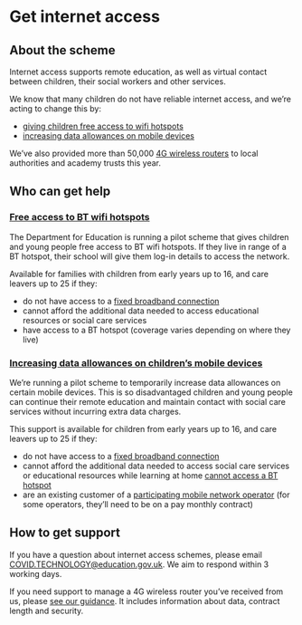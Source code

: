 # Get internet access

## About the scheme

Internet access supports remote education, as well as virtual contact between children, their social workers and other services.

We know that many children do not have reliable internet access, and we’re acting to change this by:
- [giving children free access to wifi hotspots](https://get-help-with-tech.education.gov.uk/about-bt-wifi)
- [increasing data allowances on mobile devices](https://get-help-with-tech.education.gov.uk/about-increasing-mobile-data)

We’ve also provided more than 50,000 [4G wireless routers](https://get-help-with-tech.education.gov.uk/devices/preparing-4g-wireless-routers) to local authorities and academy trusts this year.

## Who can get help

### [Free access to BT wifi hotspots](https://get-help-with-tech.education.gov.uk/about-bt-wifi)

The Department for Education is running a pilot scheme that gives children and young people free access to BT wifi hotspots. If they live in range of a BT hotspot, their school will give them log-in details to access the network.

Available for families with children from early years up to 16, and care leavers up to 25 if they:
- do not have access to a [fixed broadband connection](https://www.ofcom.org.uk/phones-telecoms-and-internet/advice-for-consumers/advice/broadband-speeds/broadband-basics)
- cannot afford the additional data needed to access educational resources or social care services
- have access to a BT hotspot (coverage varies depending on where they live)

### [Increasing data allowances on children’s mobile devices](https://get-help-with-tech.education.gov.uk/about-increasing-mobile-data)

We’re running a pilot scheme to temporarily increase data allowances on certain mobile devices. This is so disadvantaged children and young people can continue their remote education and maintain contact with social care services without incurring extra data charges.

This support is available for children from early years up to 16, and care leavers up to 25 if they:
- do not have access to a [fixed broadband connection](https://www.ofcom.org.uk/phones-telecoms-and-internet/advice-for-consumers/advice/broadband-speeds/broadband-basics)
- cannot afford the additional data needed to access social care services or educational resources while learning at home
[cannot access a BT hotspot](https://get-help-with-tech.education.gov.uk/about-bt-wifi)
- are an existing customer of a [participating mobile network operator](https://get-help-with-tech.education.gov.uk/about-increasing-mobile-data#whos-on-board) (for some operators, they’ll need to be on a pay monthly contract)

## How to get support

If you have a question about internet access schemes, please email COVID.TECHNOLOGY@education.gov.uk. We aim to respond within 3 working days.

If you need support to manage a 4G wireless router you’ve received from us, please [see our guidance](https://get-help-with-tech.education.gov.uk/devices/preparing-4g-wireless-routers). It includes information about data, contract length and security.





